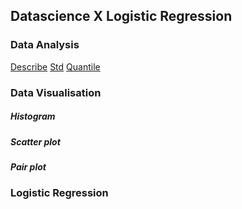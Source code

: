 ## Datascience X Logistic Regression

### Data Analysis

[Describe](https://pandas.pydata.org/pandas-docs/stable/reference/api/pandas.DataFrame.describe.html?highlight=describe#pandas.DataFrame.describe)
[Std](https://en.wikipedia.org/wiki/Standard_deviation)
[Quantile](https://www.statisticshowto.datasciencecentral.com/quantile-definition-find-easy-steps/)

### Data Visualisation

##### Histogram

##### Scatter plot

##### Pair plot

### Logistic Regression
